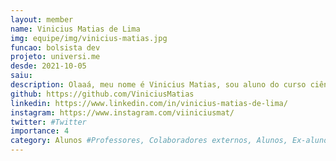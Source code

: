```yaml
---
layout: member
name: Vinicius Matias de Lima
img: equipe/img/vinicius-matias.jpg
funcao: bolsista dev
projeto: universi.me
desde: 2021-10-05
saiu: 
description: Olaaá, meu nome é Vinicius Matias, sou aluno do curso ciência da computação - Licenciatura da UFPB, gosto muito de desenvolvimento e infraestrutura de rede. :)
github: https://github.com/ViniciusMatias
linkedin: https://www.linkedin.com/in/vinicius-matias-de-lima/
instagram: https://www.instagram.com/viiniciusmat/
twitter: #Twitter
importance: 4
category: Alunos #Professores, Colaboradores externos, Alunos, Ex-alunos
---
```

